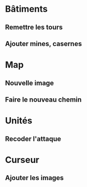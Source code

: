 # Bâtiments
## Remettre les tours
## Ajouter mines, casernes

# Map
## Nouvelle image
## Faire le nouveau chemin

# Unités
## Recoder l'attaque

# Curseur
## Ajouter les images

